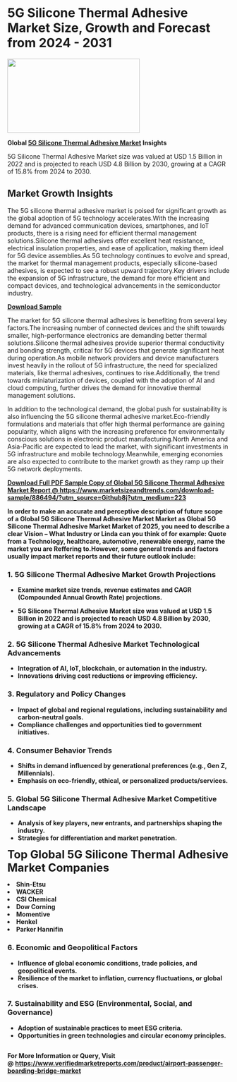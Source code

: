 <H1>5G Silicone Thermal Adhesive Market Size, Growth and Forecast from 2024 - 2031</H1><img class="aligncenter size-medium wp-image-584254" src="https://thirdeyenews.in/wp-content/uploads/2024/09/Global-Market-Research-300x168.jpeg" alt="" width="300" height="168" /><p><strong>Global&nbsp;<a href="https://www.marketsizeandtrends.com/download-sample/886494/?utm_source=Github8j?utm_medium=223">5G Silicone Thermal Adhesive Market</a> Insights</strong></p><p>5G Silicone Thermal Adhesive Market size was valued at USD 1.5 Billion in 2022 and is projected to reach USD 4.8 Billion by 2030, growing at a CAGR of 15.8% from 2024 to 2030.</p><p><h2>Market Growth Insights</h2> <p>The 5G silicone thermal adhesive market is poised for significant growth as the global adoption of 5G technology accelerates.With the increasing demand for advanced communication devices, smartphones, and IoT products, there is a rising need for efficient thermal management solutions.Silicone thermal adhesives offer excellent heat resistance, electrical insulation properties, and ease of application, making them ideal for 5G device assemblies.As 5G technology continues to evolve and spread, the market for thermal management products, especially silicone-based adhesives, is expected to see a robust upward trajectory.Key drivers include the expansion of 5G infrastructure, the demand for more efficient and compact devices, and technological advancements in the semiconductor industry.</p> <p><strong><a href="#">Download Sample</a></strong></p> <p>The market for 5G silicone thermal adhesives is benefiting from several key factors.The increasing number of connected devices and the shift towards smaller, high-performance electronics are demanding better thermal solutions.Silicone thermal adhesives provide superior thermal conductivity and bonding strength, critical for 5G devices that generate significant heat during operation.As mobile network providers and device manufacturers invest heavily in the rollout of 5G infrastructure, the need for specialized materials, like thermal adhesives, continues to rise.Additionally, the trend towards miniaturization of devices, coupled with the adoption of AI and cloud computing, further drives the demand for innovative thermal management solutions.</p> <p>In addition to the technological demand, the global push for sustainability is also influencing the 5G silicone thermal adhesive market.Eco-friendly formulations and materials that offer high thermal performance are gaining popularity, which aligns with the increasing preference for environmentally conscious solutions in electronic product manufacturing.North America and Asia-Pacific are expected to lead the market, with significant investments in 5G infrastructure and mobile technology.Meanwhile, emerging economies are also expected to contribute to the market growth as they ramp up their 5G network deployments.</p> <p><strong><a href="#"></p><p><span class=""><strong>Download Full PDF Sample Copy of Global 5G Silicone Thermal Adhesive Market Report</strong> @ <a href="https://www.marketsizeandtrends.com/download-sample/886494/?utm_source=Github8j?utm_medium=223" target="_blank">https://www.marketsizeandtrends.com/download-sample/886494/?utm_source=Github8j?utm_medium=223</a></span></p><p>In order to make an accurate and perceptive description of future scope of a Global&nbsp;5G Silicone Thermal Adhesive Market Market as Global&nbsp;5G Silicone Thermal Adhesive Market Market of 2025, you need to describe a clear Vision &ndash; What Industry or Linda can you think of for example: Quote from a Technology, healthcare, automotive, renewable energy, name the market you are Reffering to.However, some general trends and factors usually impact market reports and their future outlook include:</p><h3>1.&nbsp;<strong>5G Silicone Thermal Adhesive Market Growth Projections</strong></h3><ul><li>Examine market size trends, revenue estimates and CAGR (Compounded Annual Growth Rate) projections.</li><li><p>5G Silicone Thermal Adhesive Market size was valued at USD 1.5 Billion in 2022 and is projected to reach USD 4.8 Billion by 2030, growing at a CAGR of 15.8% from 2024 to 2030.</p></li></ul><h3>2.&nbsp;<strong>5G Silicone Thermal Adhesive Market Technological Advancements</strong></h3><ul><li>Integration of AI, IoT, blockchain, or automation in the industry.</li><li>Innovations driving cost reductions or improving efficiency.</li></ul><h3>3.&nbsp;<strong>Regulatory and Policy Changes</strong></h3><ul><li>Impact of global and regional regulations, including sustainability and carbon-neutral goals.</li><li>Compliance challenges and opportunities tied to government initiatives.</li></ul><h3>4.&nbsp;<strong>Consumer Behavior Trends</strong></h3><ul><li>Shifts in demand influenced by generational preferences (e.g., Gen Z, Millennials).</li><li>Emphasis on eco-friendly, ethical, or personalized products/services.</li></ul><h3>5.&nbsp;<strong>Global 5G Silicone Thermal Adhesive Market Competitive Landscape</strong></h3><ul><li>Analysis of key players, new entrants, and partnerships shaping the industry.</li><li>Strategies for differentiation and market penetration.</li></ul><p data-pm-slice="1 1 []"><span style="color: inherit; font-family: inherit; font-size: 25px;">Top Global 5G Silicone Thermal Adhesive Market Companies</span></p><div class="" data-test-id=""><p><li>Shin-Etsu</li><li> WACKER</li><li> CSI Chemical</li><li> Dow Corning</li><li> Momentive</li><li> Henkel</li><li> Parker Hannifin</li></p></div><h3>6.&nbsp;<strong>Economic and Geopolitical Factors</strong></h3><ul><li>Influence of global economic conditions, trade policies, and geopolitical events.</li><li>Resilience of the market to inflation, currency fluctuations, or global crises.</li></ul><h3>7.&nbsp;<strong>Sustainability and ESG (Environmental, Social, and Governance)</strong></h3><ul><li>Adoption of sustainable practices to meet ESG criteria.</li><li>Opportunities in green technologies and circular economy principles.</li></ul><h2><strong style="font-size: 14px;">For More Information or Query, Visit @&nbsp;</strong><a style="background-color: #ffffff; font-size: 14px;" href="https://www.marketsizeandtrends.com/report/5g-silicone-thermal-adhesive-market/" target="_blank">https://www.verifiedmarketreports.com/product/airport-passenger-boarding-bridge-market</a></h2>